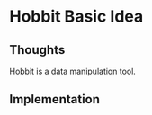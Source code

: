 Hobbit Basic Idea
=====================

## Thoughts

Hobbit is a data manipulation tool.

## Implementation



